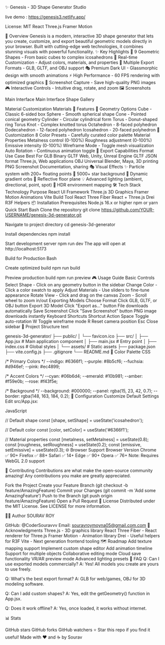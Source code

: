 ✨ Genesis - 3D Shape Generator Studio

live demo : https://genesis3.netlify.app/

License: MIT React Three.js Framer Motion


🌟 Overview Genesis is a modern, interactive 3D shape generator that lets you create, customize, and export beautiful geometric models directly in your browser. Built with cutting-edge web technologies, it combines stunning visuals with powerful functionality.
✨ Key Highlights 🎨 9 Geometric Shapes - From basic cubes to complex icosahedrons 🌈 Real-time Customization - Adjust colors, materials, and properties 💾 Multiple Export Formats - GLB, GLTF, and OBJ support 🎭 Premium Dark UI - Glassmorphic design with smooth animations ⚡ High Performance - 60 FPS rendering with optimized graphics 📸 Screenshot Capture - Save high-quality PNG images 🎮 Interactive Controls - Intuitive drag, rotate, and zoom 🖼️ Screenshots

Main Interface Main Interface
Shape Gallery

  

Material Customization Materials
🚀 Features 🎯 Geometry Options Cube - Classic 6-sided box Sphere - Smooth spherical shape Cone - Pointed conical geometry Cylinder - Circular cylindrical form Torus - Donut-shaped ring Torus Knot - Complex knotted torus Octahedron - 8-faced polyhedron Dodecahedron - 12-faced polyhedron Icosahedron - 20-faced polyhedron 🎨 Customization 8 Color Presets - Carefully curated color palette Material Properties Metalness control (0-100%) Roughness adjustment (0-100%) Emissive intensity (0-100%) Wireframe Mode - Toggle mesh visualization Auto Rotation - Continuous animation toggle 💾 Export Capabilities Format Use Case Best For GLB Binary GLTF Web, Unity, Unreal Engine GLTF JSON format Three.js, Web applications OBJ Universal Blender, Maya, 3D printing PNG Screenshot Documentation, sharing 🎭 Visual Effects ✨ Particle system with 200+ floating points 🌟 5000+ star background 💫 Dynamic gradient orbs 🌊 Reflective floor plane 💡 Advanced lighting (ambient, directional, point, spot) 🔮 HDR environment mapping 🛠️ Tech Stack
Technology Purpose React UI Framework Three.js 3D Graphics Framer Motion Animations Vite Build Tool React Three Fiber React + Three.js Drei R3F Helpers
📦 Installation Prerequisites Node.js 16.x or higher npm or yarn Quick Start Bash
Clone the repository
git clone https://github.com/YOUR-USERNAME/genesis-3d-generator.git

Navigate to project directory
cd genesis-3d-generator

Install dependencies
npm install

Start development server
npm run dev The app will open at http://localhost:5173

Build for Production Bash

Create optimized build
npm run build

Preview production build
npm run preview 🎮 Usage Guide Basic Controls Select Shape - Click on any geometry button in the sidebar Change Color - Click a color swatch to apply Adjust Materials - Use sliders to fine-tune appearance Rotate View - Click and drag on the canvas Zoom - Scroll wheel to zoom in/out Exporting Models Choose Format Click GLB, GLTF, or OBJ button Export 3D Model Click "Export as..." button File downloads automatically Save Screenshot Click "Save Screenshot" button PNG image downloads instantly Keyboard Shortcuts Shortcut Action Space Toggle auto-rotation W Toggle wireframe mode R Reset camera position Esc Close sidebar 📁 Project Structure text

genesis-3d-generator/ ├── public/ │ └── favicon.ico ├── src/ │ ├── App.jsx # Main application component │ ├── main.jsx # Entry point │ ├── index.css # Global styles │ └── assets/ # Static assets ├── package.json ├── vite.config.js ├── .gitignore └── README.md 🎨 Color Palette CSS

/* Primary Colors */ --indigo: #6366f1; --purple: #8b5cf6; --fuchsia: #d946ef; --pink: #ec4899;

/* Accent Colors */ --cyan: #06b6d4; --emerald: #10b981; --amber: #f59e0b; --rose: #f43f5e;

/* Background */ --background: #000000; --panel: rgba(15, 23, 42, 0.7); --border: rgba(148, 163, 184, 0.2); 🔧 Configuration Customize Default Settings Edit src/App.jsx:

JavaScript

// Default shape const [shape, setShape] = useState('icosahedron');

// Default color const [color, setColor] = useState('#6366f1');

// Material properties const [metalness, setMetalness] = useState(0.8); const [roughness, setRoughness] = useState(0.2); const [emissive, setEmissive] = useState(0.3); 🌐 Browser Support Browser Version Chrome ✅ 90+ Firefox ✅ 88+ Safari ✅ 14+ Edge ✅ 90+ Opera ✅ 76+ Note: Requires WebGL 2.0 support

🤝 Contributing Contributions are what make the open-source community amazing! Any contributions you make are greatly appreciated.

Fork the Project Create your Feature Branch (git checkout -b feature/AmazingFeature) Commit your Changes (git commit -m 'Add some AmazingFeature') Push to the Branch (git push origin feature/AmazingFeature) Open a Pull Request 📝 License Distributed under the MIT License. See LICENSE for more information.

👨‍💻 Author SOURAV ROY

GitHub: @CoderSouravvv Email: souravroymoyna05@gmail.com.com 🙏 Acknowledgments Three.js - 3D graphics library React Three Fiber - React renderer for Three.js Framer Motion - Animation library Drei - Useful helpers for R3F Vite - Next generation frontend tooling 🗺️ Roadmap Add texture mapping support Implement custom shape editor Add animation timeline Support for multiple objects Collaborative editing mode Cloud save functionality VR/AR preview mode Advanced lighting presets 💬 FAQ Q: Can I use exported models commercially? A: Yes! All models you create are yours to use freely.

Q: What's the best export format? A: GLB for web/games, OBJ for 3D modeling software.

Q: Can I add custom shapes? A: Yes, edit the getGeometry() function in App.jsx.

Q: Does it work offline? A: Yes, once loaded, it works without internet.

📊 Stats

GitHub stars GitHub forks GitHub watchers
⭐ Star this repo if you find it useful! Made with ❤️ and ☕ by Sourav
